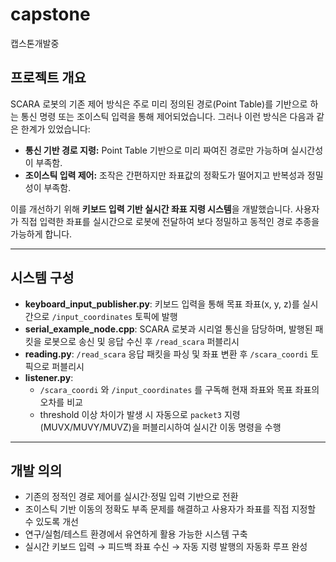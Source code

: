 # capstone
캡스톤개발중
## 프로젝트 개요
SCARA 로봇의 기존 제어 방식은 주로 미리 정의된 경로(Point Table)를 기반으로 하는 통신 명령 또는 조이스틱 입력을 통해 제어되었습니다. 그러나 이런 방식은 다음과 같은 한계가 있었습니다:

- **통신 기반 경로 지령:** Point Table 기반으로 미리 짜여진 경로만 가능하며 실시간성이 부족함.
- **조이스틱 입력 제어:** 조작은 간편하지만 좌표값의 정확도가 떨어지고 반복성과 정밀성이 부족함.

이를 개선하기 위해 **키보드 입력 기반 실시간 좌표 지령 시스템**을 개발했습니다. 사용자가 직접 입력한 좌표를 실시간으로 로봇에 전달하여 보다 정밀하고 동적인 경로 추종을 가능하게 합니다.

---

## 시스템 구성
- **keyboard_input_publisher.py**: 키보드 입력을 통해 목표 좌표(x, y, z)를 실시간으로 `/input_coordinates` 토픽에 발행
- **serial_example_node.cpp**: SCARA 로봇과 시리얼 통신을 담당하며, 발행된 패킷을 로봇으로 송신 및 응답 수신 후 `/read_scara` 퍼블리시
- **reading.py**: `/read_scara` 응답 패킷을 파싱 및 좌표 변환 후 `/scara_coordi` 토픽으로 퍼블리시
- **listener.py**: 
  - `/scara_coordi` 와 `/input_coordinates` 를 구독해 현재 좌표와 목표 좌표의 오차를 비교
  - threshold 이상 차이가 발생 시 자동으로 `packet3` 지령(MUVX/MUVY/MUVZ)을 퍼블리시하여 실시간 이동 명령을 수행

---

## 개발 의의
- 기존의 정적인 경로 제어를 실시간·정밀 입력 기반으로 전환
- 조이스틱 기반 이동의 정확도 부족 문제를 해결하고 사용자가 좌표를 직접 지정할 수 있도록 개선
- 연구/실험/테스트 환경에서 유연하게 활용 가능한 시스템 구축
- 실시간 키보드 입력 → 피드백 좌표 수신 → 자동 지령 발행의 자동화 루프 완성
